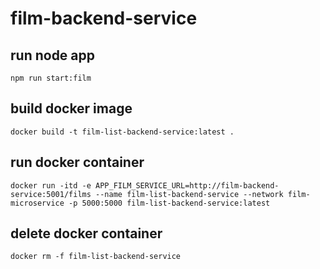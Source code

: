 # film-backend-service

## run node app
`npm run start:film`

## build docker image
`docker build -t film-list-backend-service:latest .`

## run docker container
`docker run -itd -e APP_FILM_SERVICE_URL=http://film-backend-service:5001/films --name film-list-backend-service --network film-microservice -p 5000:5000 film-list-backend-service:latest`

## delete docker container
`docker rm -f film-list-backend-service`
